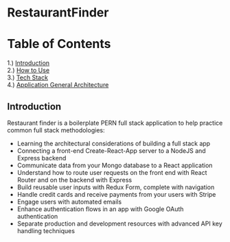 # RestaurantFinder
# Table of Contents

1.) [Introduction](#introduction) <br />
2.) [How to Use](#howToUse) <br />
3.) [Tech Stack](#techStack) <br />
4.) [Application General Architecture](#generalArch) <br />


<a name="introduction"></a>
## Introduction
Restaurant finder is a boilerplate PERN full stack application to help practice common full stack methodologies:
* Learning the architectural considerations of building a full stack app <br />
* Connecting a front-end Create-React-App server to a NodeJS and Express backend <br />
* Communicate data from your Mongo database to a React application <br />
* Understand how to route user requests on the front end with React Router and on the backend with Express <br />
* Build reusable user inputs with Redux Form, complete with navigation <br />
* Handle credit cards and receive payments from your users with Stripe <br />
* Engage users with automated emails <br />
* Enhance authentication flows in an app with Google OAuth authentication <br />
* Separate production and development resources with advanced API key handling techniques <br />

